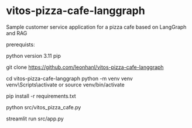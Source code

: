 # vitos-pizza-cafe-langgraph
Sample customer service application for a pizza cafe based on LangGraph and RAG


prerequists:

python version 3.11
pip 



git clone https://github.com/leonhanl/vitos-pizza-cafe-langgraph

cd vitos-pizza-cafe-langgraph
python -m venv venv   
venv\Scripts\activate  or  source venv/bin/activate


pip install -r requirements.txt

python src/vitos_pizza_cafe.py

streamlit run src/app.py